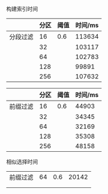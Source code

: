 构建索引时间


|          | 分区 | 阈值 | 时间/ms |
| -------- | ---- | ---- | ------- |
| 分段过滤 | 16   | 0.6  | 113634  |
|          | 32   |      | 103117  |
|          | 64   |      | 102783  |
|          | 128  |      | 99891   |
|          | 256  |      | 107632  |

|          | 分区 | 阈值 | 时间/ms |
| -------- | ---- | ---- | ------- |
| 前缀过滤 | 16   | 0.6  | 44903   |
|          | 32   |      | 34345   |
|          | 64   |      | 32169   |
|          | 128  |      | 35308   |
|          | 256  |      | 48158   |

相似选择时间

|          |      |      |       |
| -------- | ---- | ---- | ----- |
| 前缀过滤 | 64   | 0.6  | 20142 |
|          |      |      |       |
|          |      |      |       |

